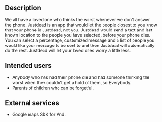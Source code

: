 ## Description 

We all have a loved one who thinks the worst whenever we don't answer the 
phone. Justdead is an app that would let the people closest to you know that your phone 
is  Justdead, not you. Justdead would send a text and last known location to 
the people you have selected, before your phone dies. You can select a percentage, 
customized message and a list of people you would like your message to be sent to 
and then Justdead will automatically do the rest. 
Justdead will let your loved ones worry a little less.

## Intended users

* Anybody who has had their phone die and had someone thinking the worst when they couldn't get a hold of them, so Everybody.
* Parents of children who can be forgetful.

## External services

* Google maps SDK for And.